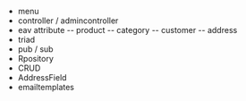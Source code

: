 - menu
- controller / admincontroller
- eav attribute
-- product
-- category
-- customer
-- address
- triad
- pub / sub
- Rpository
- CRUD
- AddressField
- emailtemplates

